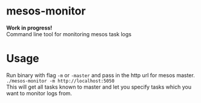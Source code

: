 # mesos-monitor
**Work in progress!**    
Command line tool for monitoring mesos task logs

# Usage
Run binary with flag `-m` or `-master` and pass in the http url for mesos master.  
`` ./mesos-monitor -m http://localhost:5050 ``  
This will get all tasks known to master and let you specify tasks which you want to monitor logs from.
